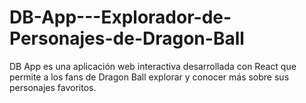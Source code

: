 # DB-App---Explorador-de-Personajes-de-Dragon-Ball
DB App es una aplicación web interactiva desarrollada con React que permite a los fans de Dragon Ball explorar y conocer más sobre sus personajes favoritos.
